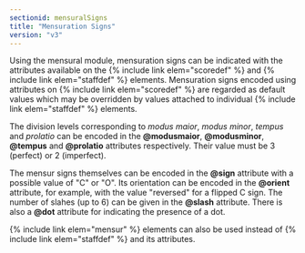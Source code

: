```yaml
---
sectionid: mensuralSigns
title: "Mensuration Signs"
version: "v3"
---
```


Using the mensural module, mensuration signs can be indicated with the attributes
available
on the {% include link elem="scoredef" %} and {% include link elem="staffdef" %} elements. Mensuration
signs encoded using attributes on {% include link elem="scoredef" %} are regarded as default
values which may be overridden by values attached to individual {% include link elem="staffdef" %}
elements.

The division levels corresponding to *modus maior*, *modus minor*,
*tempus* and *prolatio* can be encoded in the **@modusmaior**,
**@modusminor**, **@tempus** and **@prolatio** attributes respectively.
Their value must be 3 (perfect) or 2 (imperfect).

The mensur signs themselves can be encoded in the **@sign** attribute with a possible
value of "C" or "O". Its orientation can be encoded in the **@orient** attribute, for
example, with the value "reversed" for a flipped C sign. The number of slahes (up
to 6) can be
given in the **@slash** attribute. There is also a **@dot** attribute for
indicating the presence of a dot.

{% include link elem="mensur" %} elements can also be used instead of {% include link elem="staffdef" %} and its attributes.

